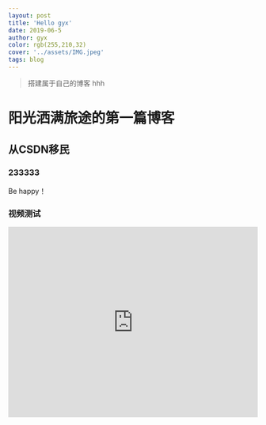 ```yaml
---
layout: post
title: 'Hello gyx'
date: 2019-06-5
author: gyx
color: rgb(255,210,32)
cover: '../assets/IMG.jpeg'
tags: blog
---
```


> 搭建属于自己的博客 hhh

# 阳光洒满旅途的第一篇博客

## 从CSDN移民

### 233333

Be happy！

### 视频测试

<iframe type="text/html" width="100%" height="385" src="https://v.qq.com/x/page/r0860nr9hpm.html?" frameborder="0"></iframe>
